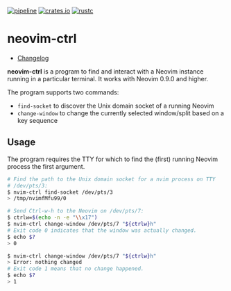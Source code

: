 [![pipeline](https://github.com/d-e-s-o/neovim-ctrl/actions/workflows/test.yml/badge.svg?branch=main)](https://github.com/d-e-s-o/neovim-ctrl/actions/workflows/test.yml)
[![crates.io](https://img.shields.io/crates/v/neovim-ctrl.svg)](https://crates.io/crates/neovim-ctrl)
[![rustc](https://img.shields.io/badge/rustc-1.74+-blue.svg)](https://blog.rust-lang.org/2023/11/16/Rust-1.74.0/)

neovim-ctrl
===========

- [Changelog](CHANGELOG.md)

**neovim-ctrl** is a program to find and interact with a Neovim instance
running in a particular terminal. It works with Neovim 0.9.0 and higher.

The program supports two commands:
- `find-socket` to discover the Unix domain socket of a running Neovim
- `change-window` to change the currently selected window/split based on
  a key sequence


Usage
-----

The program requires the TTY for which to find the (first) running
Neovim process the first argument.

```bash
# Find the path to the Unix domain socket for a nvim process on TTY
# /dev/pts/3:
$ nvim-ctrl find-socket /dev/pts/3
> /tmp/nvimfMfu99/0
```

```bash
# Send Ctrl-w-h to the Neovim on /dev/pts/7:
$ ctrlw=$(echo -n -e "\\x17")
$ nvim-ctrl change-window /dev/pts/7 "${ctrlw}h"
# Exit code 0 indicates that the window was actually changed.
$ echo $?
> 0

$ nvim-ctrl change-window /dev/pts/7 "${ctrlw}h"
> Error: nothing changed
# Exit code 1 means that no change happened.
$ echo $?
> 1
```
